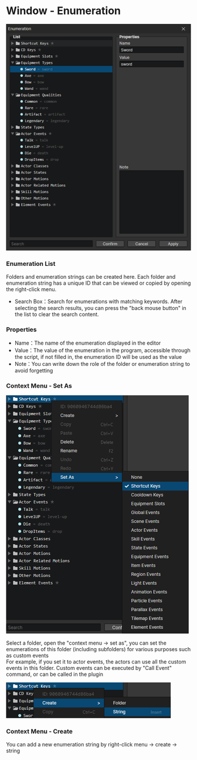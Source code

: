 # Window - Enumeration

![](img/enumeration-1.png)

### Enumeration List

Folders and enumeration strings can be created here. Each folder and enumeration string has a unique ID that can be viewed or copied by opening the right-click menu.

- Search Box：Search for enumerations with matching keywords. After selecting the search results, you can press the "back mouse button" in the list to clear the search content.

### Properties

- Name：The name of the enumeration displayed in the editor
- Value：The value of the enumeration in the program, accessible through the script, if not filled in, the enumeration ID will be used as the value
- Note：You can write down the role of the folder or enumeration string to avoid forgetting

### Context Menu - Set As

![](img/enumeration-2.png)

Select a folder, open the "context menu -> set as", you can set the enumerations of this folder (including subfolders) for various purposes such as custom events  
For example, if you set it to actor events, the actors can use all the custom events in this folder. Custom events can be executed by "Call Event" command, or can be called in the plugin

![](img/enumeration-3.png)

### Context Menu - Create

You can add a new enumeration string by right-click menu -> create -> string